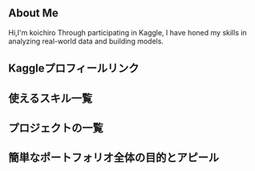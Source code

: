 ## About Me<br>
Hi,I'm koichiro 
Through participating in Kaggle, I have honed my skills in analyzing real-world data and building models. 
## Kaggleプロフィールリンク<br>
## 使えるスキル一覧<br>
## プロジェクトの一覧<br>
## 簡単なポートフォリオ全体の目的とアピール<br>
